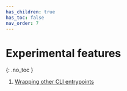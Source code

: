 ```yaml
---
has_children: true
has_toc: false
nav_order: 7
---
```


# Experimental features
{: .no_toc }

1. [Wrapping other CLI entrypoints](cliwrap.md)

